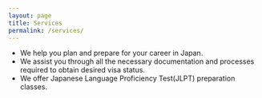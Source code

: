 ```yaml
---
layout: page
title: Services
permalink: /services/
---
```


<p>
<ul>
  <li>We help you plan and prepare for your career in Japan.</li>
  <li>We assist you through all the necessary documentation and processes required to obtain desired visa status.</li>
  <li>We offer  Japanese Language Proficiency Test(JLPT) preparation classes. </li>      
</ul>
</p>  
